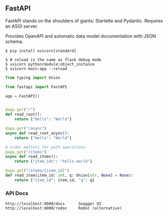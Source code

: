 ## FastAPI

FastAPI stands on the shoulders of giants: Starlette and Pydantic. Requires an ASGI server.

Provides OpenAPI and automatic data model documentation with JSON schema.

```
$ pip install uvicorn[standard]

$ # reload is the same as flask debug mode
$ uvicorn python/module:object_instance
$ uvicorn main:app --reload
```

```py
from typing import Union

from fastapi import FastAPI

app = FastAPI()


@app.get("/")
def read_root():
    return {"Hello": "World"}

@app.get("/async")
async def read_root_async():
    return {"Hello": "World"}

# order matters for path operations
@app.get("/items")
async def read_items():
    return {"item_ids": "hello world"}

@app.get("/items/{item_id}")
def read_item(item_id: int, q: Union[str, None] = None):
    return {"item_id": item_id, "q": q}
```

### API Docs

```
http://localhost:8000/docs      Swagger UI
http://localhost:8000/redoc     ReDoc (alternative)
```
